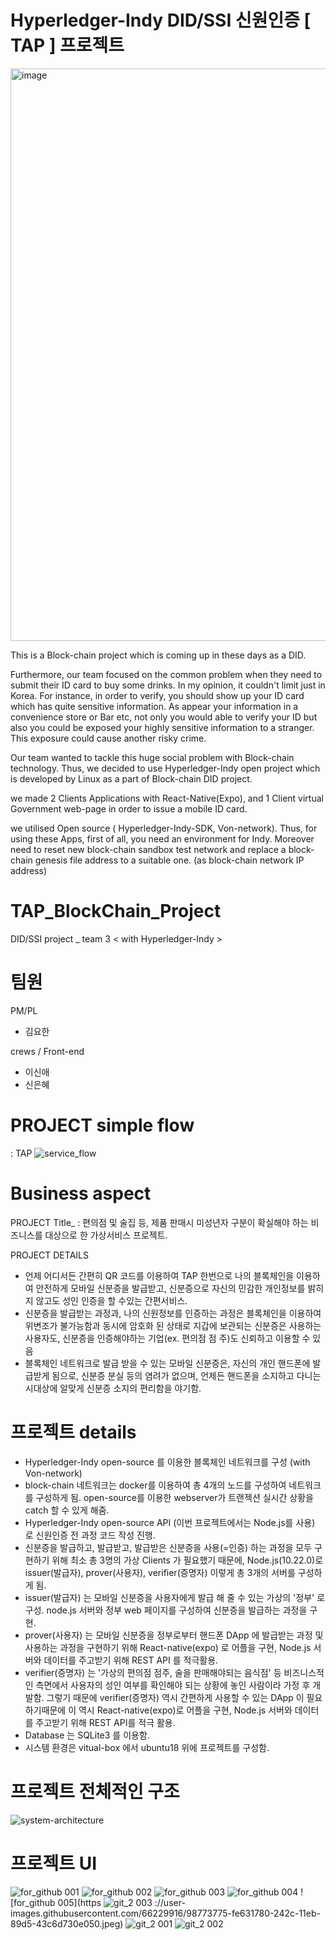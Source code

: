 # Hyperledger-Indy DID/SSI 신원인증 [ TAP ] 프로젝트 
<img width="916" alt="image" src="https://user-images.githubusercontent.com/66229916/98773064-80524100-242b-11eb-91ed-5ef833348303.png">


This is a Block-chain project which is coming up in these days as a DID. 

 Furthermore, our team focused on the common problem when they need to submit their ID card to buy some drinks. In my opinion, it couldn't limit just in Korea.
 For instance, in order to verify, you should show up your ID card which has quite sensitive information. As appear your information in a convenience store or Bar etc, not only you would able to verify your ID but also you could be exposed your highly sensitive information to a stranger.
 This exposure could cause another risky crime. 

 Our team wanted to tackle this huge social problem with Block-chain technology. 
Thus, we decided to use Hyperledger-Indy open project which is developed by Linux as a part of Block-chain DID project.

we made 2 Clients Applications with React-Native(Expo), and 1 Client virtual Government web-page in order to issue a mobile ID card.

we utilised Open source ( Hyperledger-Indy-SDK, Von-network).
Thus, for using these Apps, first of all, you need an environment for Indy. Moreover need to reset new block-chain sandbox test network and replace a block-chain genesis file address to a suitable one. (as block-chain network IP address) 



# TAP_BlockChain_Project

 DID/SSI project _ team 3  < with Hyperledger-Indy >
 
# 팀원
PM/PL 

 - 김요한

crews / Front-end

 - 이신애
 - 신은혜
 
 
 
# PROJECT simple flow 
  : TAP 
 ![service_flow](https://user-images.githubusercontent.com/66229916/98773353-1be3b180-242c-11eb-89c5-655eeb3f8a51.png)
  
# Business aspect

 PROJECT Title_ 
  : 편의점 및 술집 등, 제품 판매시 미성년자 구분이 확실해야 하는 비즈니스를 대상으로 한 가상서비스 프로젝트. 
 
 PROJECT DETAILS
   - 언제 어디서든 간편히 QR 코드를 이용하여 TAP 한번으로 나의 블록체인을 이용하여 안전하게 모바일 신분증을 발급받고, 신분증으로 자신의 민감한 개인정보를 밝히지 않고도 성인 인증을 할 수있는 간편서비스.
   - 신분증을 발급받는 과정과, 나의 신원정보를 인증하는 과정은 블록체인을 이용하여 위변조가 불가능함과 동시에 암호화 된 상태로 지갑에 보관되는 신분증은 사용하는 사용자도, 신분증을 인증해야하는 기업(ex.  편의점 점
     주)도 신뢰하고 이용할 수 있음 
   - 블록체인 네트워크로 발급 받을 수 있는 모바일 신분증은, 자신의 개인 핸드폰에 발급받게 됨으로, 신분증 분실 등의 염려가 없으며, 언제든 핸드폰을 소지하고 다니는 시대상에 알맞게 신분증 소지의 편리함을 야기함.
 
 


# 프로젝트 details
   - Hyperledger-Indy open-source 를 이용한 블록체인 네트워크를 구성 (with Von-network) 
   - block-chain 네트워크는 docker를 이용하여 총 4개의 노드를 구성하여 네트워크를 구성하게 됨. open-source를 이용한 webserver가 트랜젝션 실시간 상황을 catch 할 수 있게 해줌.
   - Hyperledger-Indy open-source API (이번 프로젝트에서는 Node.js를 사용) 로 신원인증 전 과정 코드 작성 진행.
   - 신분증을 발급하고, 발급받고, 발급받은 신분증을 사용(=인증) 하는 과정을 모두 구현하기 위해 최소 총 3명의 가상 Clients 가 필요했기 때문에,
     Node.js(10.22.0)로 issuer(발급자), prover(사용자), verifier(증명자) 이렇게 총 3개의 서버를 구성하게 됨.
   - issuer(발급자) 는 모바일 신분증을 사용자에게 발급 해 줄 수 있는 가상의 '정부' 로 구성. node.js 서버와 정부 web 페이지를 구성하여 신분증을 발급하는 과정을 구현.
   - prover(사용자) 는 모바일 신분증을 정부로부터 핸드폰 DApp 에 발급받는 과정 및 사용하는 과정을 구현하기 위해 React-native(expo) 로 어플을 구현, Node.js 서버와 데이터를 주고받기 위해 REST API 
     를 적극활용.
   - verifier(증명자) 는 '가상의 편의점 점주, 술을 판매해야되는 음식점' 등 비즈니스적인 측면에서 사용자의 성인 여부를 확인해야 되는 상황에 놓인 사람이라 가정 후 개발함. 
     그렇기 때문에 verifier(증명자) 역시 간편하게 사용할 수 있는 DApp 이 필요하기때문에 이 역시 React-native(expo)로 어플을 구현, Node.js 서버와 데이터를 주고받기 위해 REST API를 적극 활용.
   - Database 는 SQLite3 를 이용함.
   - 시스템 환경은 vitual-box 에서 ubuntu18 위에 프로젝트를 구성함.
   

# 프로젝트 전체적인 구조
![system-architecture](https://user-images.githubusercontent.com/66229916/98773513-6d8c3c00-242c-11eb-9392-2a8b371bc295.png)


# 프로젝트 UI

![for_github 001](https://user-images.githubusercontent.com/66229916/98773754-f7d4a000-242c-11eb-819e-e9cee7a6805b.jpeg)
![for_github 002](https://user-images.githubusercontent.com/66229916/98773769-fc00bd80-242c-11eb-829c-9034645a7fca.jpeg)
![for_github 003](https://user-images.githubusercontent.com/66229916/98773771-fd31ea80-242c-11eb-9ef5-1df0dcf63dc6.jpeg)
![for_github 004](https://user-images.githubusercontent.com/66229916/98773773-fdca8100-242c-11eb-96bf-961bb10e39bb.jpeg)
![for_github 005](https
![git_2 003](https://user-images.githubusercontent.com/66229916/98773781-ff944480-242c-11eb-9c02-d7309966bbe9.jpeg)
://user-images.githubusercontent.com/66229916/98773775-fe631780-242c-11eb-89d5-43c6d730e050.jpeg)
![git_2 001](https://user-images.githubusercontent.com/66229916/98773777-fefbae00-242c-11eb-9dbd-ef8180a52eba.jpeg)
![git_2 002](https://user-images.githubusercontent.com/66229916/98773780-fefbae00-242c-11eb-9ece-78f80749b470.jpeg)
   
 


